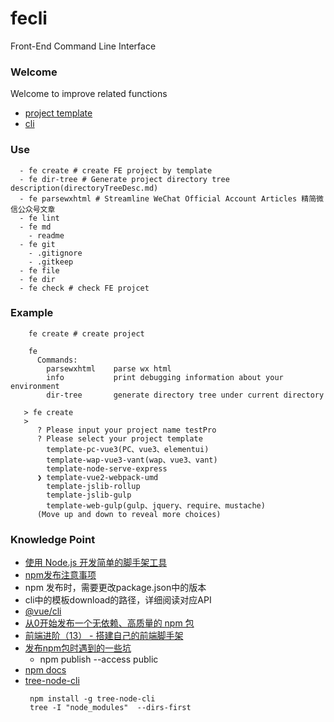 # fecli 
Front-End Command Line Interface

### Welcome
Welcome to improve related functions

- [project template](https://github.com/MShineRay?tab=projects)
- [cli](https://github.com/MShineRay/fecli)

### Use
~~~
  - fe create # create FE project by template
  - fe dir-tree # Generate project directory tree description(directoryTreeDesc.md)
  - fe parsewxhtml # Streamline WeChat Official Account Articles 精简微信公众号文章
  - fe lint
  - fe md 
    - readme
  - fe git
    - .gitignore
    - .gitkeep
  - fe file
  - fe dir
  - fe check # check FE projcet
~~~    

### Example
~~~
    fe create # create project
    
    fe 
      Commands:
        parsewxhtml    parse wx html
        info           print debugging information about your environment
        dir-tree       generate directory tree under current directory
~~~

~~~
   > fe create
   >
      ? Please input your project name testPro
      ? Please select your project template 
        template-pc-vue3(PC、vue3、elementui) 
        template-wap-vue3-vant(wap、vue3、vant) 
        template-node-serve-express 
      ❯ template-vue2-webpack-umd 
        template-jslib-rollup 
        template-jslib-gulp 
        template-web-gulp(gulp、jquery、require、mustache) 
      (Move up and down to reveal more choices)

~~~

### Knowledge Point
 - [使用 Node.js 开发简单的脚手架工具](https://mp.weixin.qq.com/s/o4D4DI59GzdeI8KTp0RGuA)
 - [npm发布注意事项](https://blog.csdn.net/gamesdev/article/details/49018629)
 - npm 发布时，需要更改package.json中的版本
 - cli中的模板download的路径，详细阅读对应API
 - [@vue/cli](https://github.com/vuejs/vue-cli/tree/dev/packages/%40vue/cli)
 - [从0开始发布一个无依赖、高质量的 npm 包](https://mp.weixin.qq.com/s/0oDXwz-SBoh3mEymlNxh7w)
 - [前端进阶（13） - 搭建自己的前端脚手架](https://segmentfault.com/a/1190000016481132)
 - [发布npm包时遇到的一些坑](https://www.jianshu.com/p/40f732d91a8c)
    - npm publish --access public
 - [npm docs](https://docs.npmjs.com/cli/v7/using-npm/developers)
 - [tree-node-cli](https://www.npmjs.com/package/tree-node-cli)
   ~~~
    npm install -g tree-node-cli    
    tree -I "node_modules"  --dirs-first
   ~~~


